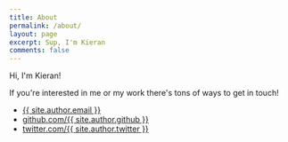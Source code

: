 ```yaml
---
title: About
permalink: /about/
layout: page
excerpt: Sup, I'm Kieran
comments: false
---
```


Hi, I'm Kieran! 

If you're interested in me or my work there's tons of ways to get in touch!

- [{{ site.author.email }}](mailto://{{site.author.email}})
- [github.com/{{ site.author.github }}](http://github.com/{{site.author.github}})
- [twitter.com/{{ site.author.twitter }}](http://twitter.com/{{site.author.twitter}})
